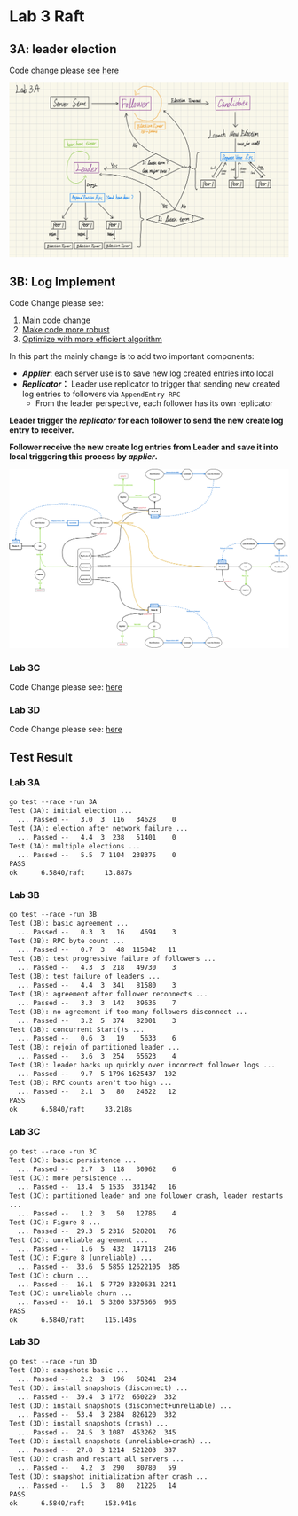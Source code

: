 # Lab 3 Raft

## 3A: leader election

Code change please see [here](https://github.com/mwfj/6.5840-Distributed-Systems/pull/6/files)

![leader-election-flowchart](./pics/raft-3a-leader-election.jpeg)



## 3B: Log Implement

Code Change please see:

1. [Main code change](https://github.com/mwfj/6.5840-Distributed-Systems/pull/7/files)
2. [Make code more robust](https://github.com/mwfj/6.5840-Distributed-Systems/pull/8/files)
3. [Optimize with more efficient algorithm](https://github.com/mwfj/6.5840-Distributed-Systems/pull/9)

In this part the mainly change is to add two important components:

- ***Applier***: each server use is to save new log created entries into local
- ***Replicator*：** Leader use replicator to trigger that sending new created log entries to followers via `AppendEntry RPC`
  - From the leader perspective, each follower has its own replicator

**Leader trigger the *replicator* for each follower to send the new create log entry to receiver.**

**Follower receive the new create log entries from Leader and save it into local triggering this process by *applier*.** 

![lab3b-log](https://raw.githubusercontent.com/mwfj/6.5840-Distributed-Systems/78dd51306107b737cc1eda260240910ec0852ed0/src/raft/pics/6-5840-raft-lab-3b.svg)



### Lab 3C

Code Change please see: [here](https://github.com/mwfj/6.5840-Distributed-Systems/pull/10/files)



### Lab 3D

Code Change please see: [here](https://github.com/mwfj/6.5840-Distributed-Systems/pull/11/files)



## Test Result

### Lab 3A

```shell
go test --race -run 3A
Test (3A): initial election ...
  ... Passed --   3.0  3  116   34628    0
Test (3A): election after network failure ...
  ... Passed --   4.4  3  238   51401    0
Test (3A): multiple elections ...
  ... Passed --   5.5  7 1104  238375    0
PASS
ok      6.5840/raft     13.887s
```

### Lab 3B

```shell
go test --race -run 3B
Test (3B): basic agreement ...
  ... Passed --   0.3  3   16    4694    3
Test (3B): RPC byte count ...
  ... Passed --   0.7  3   48  115042   11
Test (3B): test progressive failure of followers ...
  ... Passed --   4.3  3  218   49730    3
Test (3B): test failure of leaders ...
  ... Passed --   4.4  3  341   81580    3
Test (3B): agreement after follower reconnects ...
  ... Passed --   3.3  3  142   39636    7
Test (3B): no agreement if too many followers disconnect ...
  ... Passed --   3.2  5  374   82001    3
Test (3B): concurrent Start()s ...
  ... Passed --   0.6  3   19    5633    6
Test (3B): rejoin of partitioned leader ...
  ... Passed --   3.6  3  254   65623    4
Test (3B): leader backs up quickly over incorrect follower logs ...
  ... Passed --   9.7  5 1796 1625437  102
Test (3B): RPC counts aren't too high ...
  ... Passed --   2.1  3   80   24622   12
PASS
ok      6.5840/raft     33.218s
```



### Lab 3C

```shell
go test --race -run 3C
Test (3C): basic persistence ...
  ... Passed --   2.7  3  118   30962    6
Test (3C): more persistence ...
  ... Passed --  13.4  5 1535  331342   16
Test (3C): partitioned leader and one follower crash, leader restarts ...
  ... Passed --   1.2  3   50   12786    4
Test (3C): Figure 8 ...
  ... Passed --  29.3  5 2316  528201   76
Test (3C): unreliable agreement ...
  ... Passed --   1.6  5  432  147118  246
Test (3C): Figure 8 (unreliable) ...
  ... Passed --  33.6  5 5855 12622105  385
Test (3C): churn ...
  ... Passed --  16.1  5 7729 3320631 2241
Test (3C): unreliable churn ...
  ... Passed --  16.1  5 3200 3375366  965
PASS
ok      6.5840/raft     115.140s
```



### **Lab 3D**

```shell
go test --race -run 3D
Test (3D): snapshots basic ...
  ... Passed --   2.2  3  196   68241  234
Test (3D): install snapshots (disconnect) ...
  ... Passed --  39.4  3 1772  650229  332
Test (3D): install snapshots (disconnect+unreliable) ...
  ... Passed --  53.4  3 2384  826120  332
Test (3D): install snapshots (crash) ...
  ... Passed --  24.5  3 1087  453262  345
Test (3D): install snapshots (unreliable+crash) ...
  ... Passed --  27.8  3 1214  521203  337
Test (3D): crash and restart all servers ...
  ... Passed --   4.2  3  290   80780   59
Test (3D): snapshot initialization after crash ...
  ... Passed --   1.5  3   80   21226   14
PASS
ok      6.5840/raft     153.941s
```

